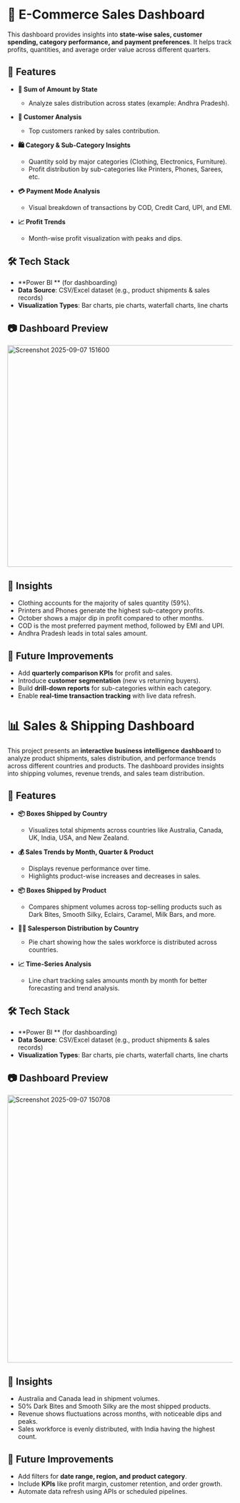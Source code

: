 # 🛒 E-Commerce Sales Dashboard  

This dashboard provides insights into **state-wise sales, customer spending, category performance, and payment preferences**. It helps track profits, quantities, and average order value across different quarters.  

## 🚀 Features  

- **📍 Sum of Amount by State**  
  - Analyze sales distribution across states (example: Andhra Pradesh).  

- **👥 Customer Analysis**  
  - Top customers ranked by sales contribution.  

- **🛍️ Category & Sub-Category Insights**  
  - Quantity sold by major categories (Clothing, Electronics, Furniture).  
  - Profit distribution by sub-categories like Printers, Phones, Sarees, etc.  

- **💳 Payment Mode Analysis**  
  - Visual breakdown of transactions by COD, Credit Card, UPI, and EMI.  

- **📈 Profit Trends**  
  - Month-wise profit visualization with peaks and dips.

## 🛠️ Tech Stack  

- **Power BI ** (for dashboarding)  
- **Data Source**: CSV/Excel dataset (e.g., product shipments & sales records)  
- **Visualization Types**: Bar charts, pie charts, waterfall charts, line charts  

## 📷 Dashboard Preview  

<img width="888" height="497" alt="Screenshot 2025-09-07 151600" src="https://github.com/user-attachments/assets/a92300d5-f7c2-4e55-a341-a06c6074f1a4" />

 ## 📌 Insights  

- Clothing accounts for the majority of sales quantity (59%).  
- Printers and Phones generate the highest sub-category profits.  
- October shows a major dip in profit compared to other months.  
- COD is the most preferred payment method, followed by EMI and UPI.  
- Andhra Pradesh leads in total sales amount.  

## 🔮 Future Improvements  

- Add **quarterly comparison KPIs** for profit and sales.  
- Introduce **customer segmentation** (new vs returning buyers).  
- Build **drill-down reports** for sub-categories within each category.  
- Enable **real-time transaction tracking** with live data refresh.  

#

#

# 📊 Sales & Shipping Dashboard  

This project presents an **interactive business intelligence dashboard** to analyze product shipments, sales distribution, and performance trends across different countries and products. The dashboard provides insights into shipping volumes, revenue trends, and sales team distribution.  

## 🚀 Features  

- **📦 Boxes Shipped by Country**  
  - Visualizes total shipments across countries like Australia, Canada, UK, India, USA, and New Zealand.  

- **💰 Sales Trends by Month, Quarter & Product**  
  - Displays revenue performance over time.  
  - Highlights product-wise increases and decreases in sales.  

- **📦 Boxes Shipped by Product**  
  - Compares shipment volumes across top-selling products such as Dark Bites, Smooth Silky, Eclairs, Caramel, Milk Bars, and more.  

- **👩‍💼 Salesperson Distribution by Country**  
  - Pie chart showing how the sales workforce is distributed across countries.  

- **📈 Time-Series Analysis**  
  - Line chart tracking sales amounts month by month for better forecasting and trend analysis.  

## 🛠️ Tech Stack  

- **Power BI ** (for dashboarding)  
- **Data Source**: CSV/Excel dataset (e.g., product shipments & sales records)  
- **Visualization Types**: Bar charts, pie charts, waterfall charts, line charts  

## 📷 Dashboard Preview   
<img width="1059" height="600" alt="Screenshot 2025-09-07 150708" src="https://github.com/user-attachments/assets/d2130498-4ee2-400b-b3d9-f9b5a36de77d" />


## 📌 Insights  

- Australia and Canada lead in shipment volumes.  
- 50% Dark Bites and Smooth Silky are the most shipped products.  
- Revenue shows fluctuations across months, with noticeable dips and peaks.  
- Sales workforce is evenly distributed, with India having the highest count.  

## 🔮 Future Improvements  

- Add filters for **date range, region, and product category**.  
- Include **KPIs** like profit margin, customer retention, and order growth.  
- Automate data refresh using APIs or scheduled pipelines.  


